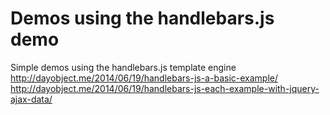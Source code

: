 Demos using the handlebars.js demo
================

Simple demos using the handlebars.js template engine
http://dayobject.me/2014/06/19/handlebars-js-a-basic-example/
http://dayobject.me/2014/06/19/handlebars-js-each-example-with-jquery-ajax-data/
